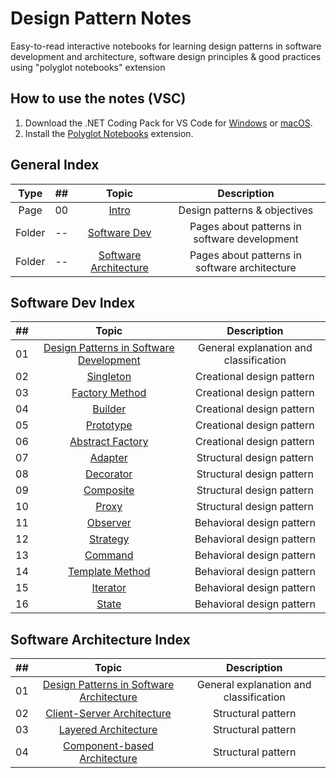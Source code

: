 # Design Pattern Notes
Easy-to-read interactive notebooks for learning design patterns in software development and architecture, software design principles & good practices using "polyglot notebooks" extension

## How to use the notes (VSC)
1. Download the .NET Coding Pack for VS Code for [Windows](https://aka.ms/dotnet-coding-pack-win) or [macOS](https://aka.ms/dotnet-coding-pack-mac).
2. Install the [Polyglot Notebooks](https://marketplace.visualstudio.com/items?itemName=ms-dotnettools.dotnet-interactive-vscode) extension.

## General Index
| Type | ## | Topic | Description |
| :--: | -- | :---: | :---------: |
| Page | 00 | [Intro](<00 - Intro.ipynb>) | Design patterns & objectives |
| Folder | -- | [Software Dev](<Software Dev/>) | Pages about patterns in software development |
| Folder | -- | [Software Architecture](<Software Architecture/>) | Pages about patterns in software architecture |

## Software Dev Index
| ## | Topic | Description |
| -- | :---: | :---------: |
| 01 | [Design Patterns in Software Development](<Software Dev/01 - Design Patterns in Software Development.ipynb>) | General explanation and classification |
| 02 | [Singleton](<Software Dev/02 - Singleton.ipynb>) | Creational design pattern |
| 03 | [Factory Method](<Software Dev/03 - Factory Method.ipynb>) | Creational design pattern |
| 04 | [Builder](<Software Dev/04 - Builder.ipynb>) | Creational design pattern |
| 05 | [Prototype](<Software Dev/05 - Prototype.ipynb>) | Creational design pattern |
| 06 | [Abstract Factory](<Software Dev/06 - Abstract Factory.ipynb>) | Creational design pattern |
| 07 | [Adapter](<Software Dev/07 - Adapter.ipynb>) | Structural design pattern |
| 08 | [Decorator](<Software Dev/08 - Decorator.ipynb>) | Structural design pattern |
| 09 | [Composite](<Software Dev/09 - Composite.ipynb>) | Structural design pattern |
| 10 | [Proxy](<Software Dev/10 - Proxy.ipynb>) | Structural design pattern |
| 11 | [Observer](<Software Dev/11 - Observer.ipynb>) | Behavioral design pattern |
| 12 | [Strategy](<Software Dev/12 - Strategy.ipynb>) | Behavioral design pattern |
| 13 | [Command](<Software Dev/13 - Command.ipynb>) | Behavioral design pattern |
| 14 | [Template Method](<Software Dev/14 - Template Method.ipynb>) | Behavioral design pattern |
| 15 | [Iterator](<Software Dev/15 - Iterator.ipynb>) | Behavioral design pattern |
| 16 | [State](<Software Dev/16 - State.ipynb>) | Behavioral design pattern |

## Software Architecture Index
| ## | Topic | Description |
| -- | :---: | :---------: |
| 01 | [Design Patterns in Software Architecture](<Software Architecture/01 - Design Patterns in Software Architecture.ipynb>) | General explanation and classification |
| 02 | [Client-Server Architecture](<Software Architecture/02 - Client-Server Architecture.ipynb>) | Structural pattern |
| 03 | [Layered Architecture](<Software Architecture/03 - Layered Architecture.ipynb>) | Structural pattern |
| 04 | [Component-based Architecture](<Software Architecture/04 - Component-based Architecture.ipynb>) | Structural pattern |
